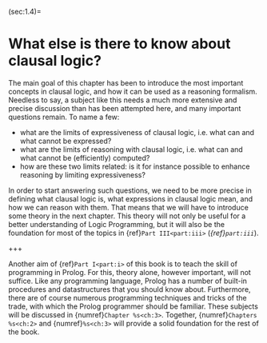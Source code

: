 <!--H3: Section 1.4-->
(sec:1.4)=
# What else is there to know about clausal logic? #

The main goal of this chapter has been to introduce the most important concepts in clausal logic, and how it can be used as a reasoning formalism. Needless to say, a subject like this needs a much more extensive and precise discussion than has been attempted here, and many important questions remain. To name a few:

* what are the limits of expressiveness of clausal logic, i.e. what can and what cannot be expressed?
* what are the limits of reasoning with clausal logic, i.e. what can and what cannot be (efficiently) computed?
* how are these two limits related: is it for instance possible to enhance reasoning by limiting expressiveness?

In order to start answering such questions, we need to be more precise in defining what clausal logic is, what expressions in clausal logic mean, and how we can reason with them. That means that we will have to introduce some theory in the next chapter. This theory will not only be useful for a better understanding of Logic Programming, but it will also be the foundation for most of the topics in {ref}`Part III<part:iii>` (*{ref}`part:iii`*).
<!--Part III (*Advanced reasoning techniques*)-->

+++

Another aim of {ref}`Part I<part:i>` of this book is to teach the skill of programming in Prolog. For this, theory alone, however important, will not suffice. Like any programming language, Prolog has a number of built-in procedures and datastructures that you should know about. Furthermore, there are of course numerous programming techniques and tricks of the trade, with which the Prolog programmer should be familiar. These subjects will be discussed in {numref}`Chapter %s<ch:3>`. Together, {numref}`Chapters %s<ch:2>` and {numref}`%s<ch:3>` will provide a solid foundation for the rest of the book.
<!--Part I-->
<!--Chapter 3 Chapters 2 3-->
